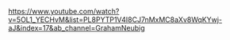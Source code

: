 https://www.youtube.com/watch?v=5OL1_YECHvM&list=PL8PYTP1V4I8CJ7nMxMC8aXv8WqKYwj-aJ&index=17&ab_channel=GrahamNeubig

